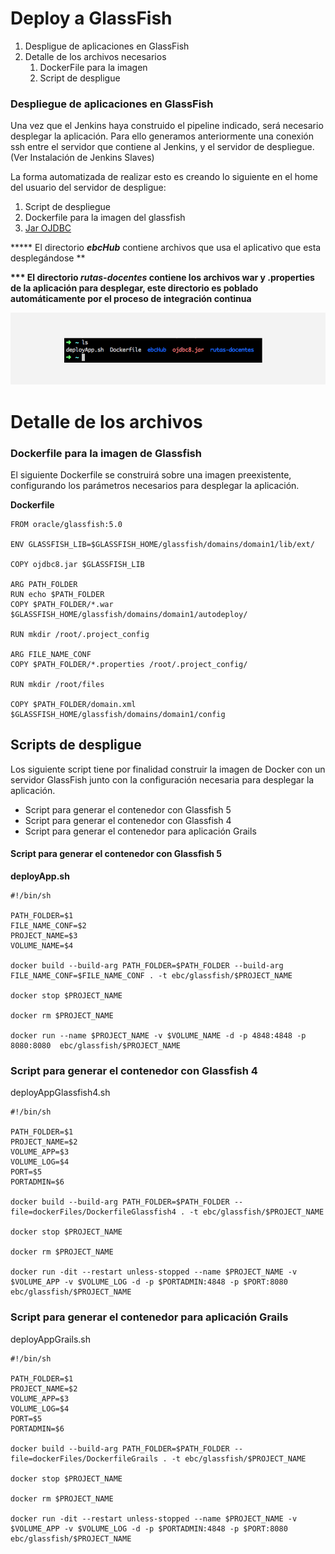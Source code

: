 # Deploy a GlassFish

1. Despligue de aplicaciones en GlassFish
2. Detalle de los archivos necesarios
   1. DockerFile para la imagen 
   2. Script de despligue 

### Despliegue de aplicaciones en GlassFish

Una vez que el Jenkins haya construido el pipeline indicado, será necesario desplegar la aplicación. Para ello generamos anteriormente una conexión ssh entre el servidor que contiene al Jenkins, y el servidor de despliegue. \(Ver Instalación de Jenkins Slaves\)

La forma automatizada de realizar esto es creando lo siguiente en el home del usuario del servidor de despligue:

1. Script de despliegue
2. Dockerfile para la imagen del glassfish
3. [Jar OJDBC](http://www.oracle.com/technetwork/database/features/jdbc/jdbc-ucp-122-3110062.html)

**\*\*\* El directorio **_ebcHub_** contiene archivos que usa el aplicativo que esta desplegándose **

**\*\*\* El directorio **_rutas-docentes_** contiene los archivos war y .properties de la aplicación para desplegar, este directorio es poblado automáticamente por el proceso de integración continua**

![](/assets/gf2.png)

# Detalle de los archivos

### **Dockerfile** para la imagen de Glassfish

El siguiente Dockerfile se construirá sobre una imagen preexistente, configurando los parámetros necesarios para desplegar la aplicación.

**Dockerfile**

```
FROM oracle/glassfish:5.0

ENV GLASSFISH_LIB=$GLASSFISH_HOME/glassfish/domains/domain1/lib/ext/

COPY ojdbc8.jar $GLASSFISH_LIB

ARG PATH_FOLDER
RUN echo $PATH_FOLDER
COPY $PATH_FOLDER/*.war $GLASSFISH_HOME/glassfish/domains/domain1/autodeploy/

RUN mkdir /root/.project_config

ARG FILE_NAME_CONF
COPY $PATH_FOLDER/*.properties /root/.project_config/

RUN mkdir /root/files

COPY $PATH_FOLDER/domain.xml $GLASSFISH_HOME/glassfish/domains/domain1/config
```

## Scripts de despligue

Los siguiente script tiene por finalidad construir la imagen de Docker con un servidor GlassFish junto con la configuración necesaria para desplegar la aplicación.

* Script para generar el contenedor con Glassfish 5
* Script para generar el contenedor con Glassfish 4
* Script para generar el contenedor para aplicación Grails

#### Script para generar el contenedor con Glassfish 5

**deployApp.sh**

```
#!/bin/sh

PATH_FOLDER=$1
FILE_NAME_CONF=$2
PROJECT_NAME=$3
VOLUME_NAME=$4

docker build --build-arg PATH_FOLDER=$PATH_FOLDER --build-arg FILE_NAME_CONF=$FILE_NAME_CONF . -t ebc/glassfish/$PROJECT_NAME

docker stop $PROJECT_NAME

docker rm $PROJECT_NAME

docker run --name $PROJECT_NAME -v $VOLUME_NAME -d -p 4848:4848 -p 8080:8080  ebc/glassfish/$PROJECT_NAME
```

### Script para generar el contenedor con Glassfish 4

deployAppGlassfish4.sh

```
#!/bin/sh

PATH_FOLDER=$1
PROJECT_NAME=$2
VOLUME_APP=$3
VOLUME_LOG=$4
PORT=$5
PORTADMIN=$6

docker build --build-arg PATH_FOLDER=$PATH_FOLDER --file=dockerFiles/DockerfileGlassfish4 . -t ebc/glassfish/$PROJECT_NAME

docker stop $PROJECT_NAME

docker rm $PROJECT_NAME

docker run -dit --restart unless-stopped --name $PROJECT_NAME -v $VOLUME_APP -v $VOLUME_LOG -d -p $PORTADMIN:4848 -p $PORT:8080  ebc/glassfish/$PROJECT_NAME
```

### Script para generar el contenedor para aplicación Grails

deployAppGrails.sh

```
#!/bin/sh

PATH_FOLDER=$1
PROJECT_NAME=$2
VOLUME_APP=$3
VOLUME_LOG=$4
PORT=$5
PORTADMIN=$6

docker build --build-arg PATH_FOLDER=$PATH_FOLDER --file=dockerFiles/DockerfileGrails . -t ebc/glassfish/$PROJECT_NAME

docker stop $PROJECT_NAME

docker rm $PROJECT_NAME

docker run -dit --restart unless-stopped --name $PROJECT_NAME -v $VOLUME_APP -v $VOLUME_LOG -d -p $PORTADMIN:4848 -p $PORT:8080  ebc/glassfish/$PROJECT_NAME
```



